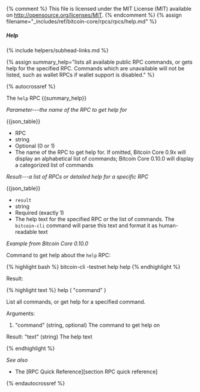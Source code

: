 {% comment %}
This file is licensed under the MIT License (MIT) available on
http://opensource.org/licenses/MIT.
{% endcomment %}
{% assign filename="_includes/ref/bitcoin-core/rpcs/rpcs/help.md" %}

##### Help
{% include helpers/subhead-links.md %}

{% assign summary_help="lists all available public RPC commands, or gets help for the specified RPC.  Commands which are unavailable will not be listed, such as wallet RPCs if wallet support is disabled." %}

{% autocrossref %}

The `help` RPC {{summary_help}}

*Parameter---the name of the RPC to get help for*

{{json_table}}

* RPC
* string
* Optional (0 or 1)
* The name of the RPC to get help for.  If omitted, Bitcoin Core 0.9x will display an alphabetical list of commands; Bitcoin Core 0.10.0 will display a categorized list of commands

*Result---a list of RPCs or detailed help for a specific RPC*

{{json_table}}

* `result`
* string
* Required (exactly 1)
* The help text for the specified RPC or the list of commands.  The `bitcoin-cli` command will parse this text and format it as human-readable text

*Example from Bitcoin Core 0.10.0*

Command to get help about the `help` RPC:

{% highlight bash %}
bitcoin-cli -testnet help help
{% endhighlight %}

Result:

{% highlight text %}
help ( "command" )

List all commands, or get help for a specified command.

Arguments:
1. "command"     (string, optional) The command to get help on

Result:
"text"     (string) The help text

{% endhighlight %}

*See also*

* The [RPC Quick Reference][section RPC quick reference]

{% endautocrossref %}
